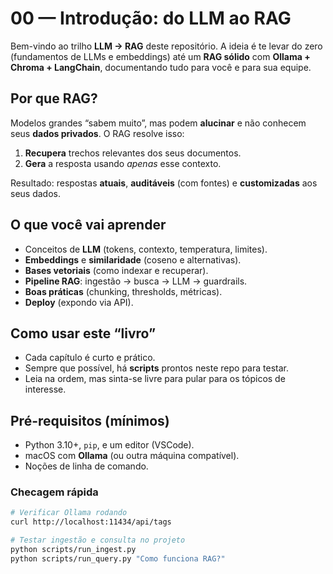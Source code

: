 # 00 — Introdução: do LLM ao RAG

Bem-vindo ao trilho **LLM → RAG** deste repositório. A ideia é te levar do zero (fundamentos de LLMs e embeddings) até um **RAG sólido** com **Ollama + Chroma + LangChain**, documentando tudo para você e para sua equipe.

## Por que RAG?
Modelos grandes “sabem muito”, mas podem **alucinar** e não conhecem seus **dados privados**. O RAG resolve isso:
1. **Recupera** trechos relevantes dos seus documentos.
2. **Gera** a resposta usando *apenas* esse contexto.

Resultado: respostas **atuais**, **auditáveis** (com fontes) e **customizadas** aos seus dados.

## O que você vai aprender
- Conceitos de **LLM** (tokens, contexto, temperatura, limites).
- **Embeddings** e **similaridade** (coseno e alternativas).
- **Bases vetoriais** (como indexar e recuperar).
- **Pipeline RAG**: ingestão → busca → LLM → guardrails.
- **Boas práticas** (chunking, thresholds, métricas).
- **Deploy** (expondo via API).

## Como usar este “livro”
- Cada capítulo é curto e prático.
- Sempre que possível, há **scripts** prontos neste repo para testar.
- Leia na ordem, mas sinta-se livre para pular para os tópicos de interesse.

## Pré-requisitos (mínimos)
- Python 3.10+, `pip`, e um editor (VSCode).
- macOS com **Ollama** (ou outra máquina compatível).
- Noções de linha de comando.

### Checagem rápida
```bash
# Verificar Ollama rodando
curl http://localhost:11434/api/tags

# Testar ingestão e consulta no projeto
python scripts/run_ingest.py
python scripts/run_query.py "Como funciona RAG?"
